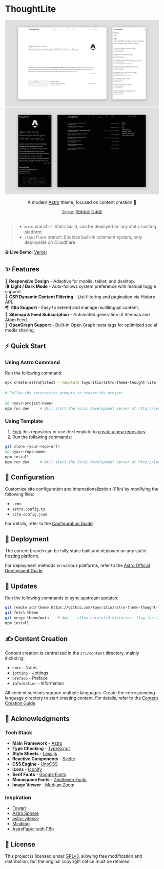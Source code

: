 # ThoughtLite

<div align="center">
    <img src=".github/assets/preview-light.webp">
    <img src=".github/assets/preview-dark.webp">
    <p></p>
    <p>A modern <a href="https://astro.build/">Astro</a> theme, focused on content creation 🌟</p>
    <small><ins>English</ins></small> <small><a href="README.zh-cn.md">简体中文</a></small> <small><a href="README.ja.md">日本語</a></small>
</div>

<br />

> - `main` branch✅: Static build, can be deployed on any static hosting platform;
> - `cloudflare` branch: Enables built-in comment system, only deployable on Cloudflare.

🎬 **Live Demo**: [Vercel](https://thought-lite.vercel.app/)

## ✨ Features

📱 **Responsive Design** - Adaptive for mobile, tablet, and desktop.\
🌗 **Light / Dark Mode** - Auto-follows system preference with manual toggle support.\
📃 **CSR Dynamic Content Filtering** - List filtering and pagination via History API.\
🌏 **i18n Support** - Easy to extend and manage multilingual content.\
📰 **Sitemap & Feed Subscription** - Automated generation of Sitemap and Atom Feed.\
🔗 **OpenGraph Support** - Built-in Open Graph meta tags for optimized social media sharing.

## ⚡️ Quick Start

### Using Astro Command

Run the following command:

```sh
npx create-astro@latest --template tuyuritio/astro-theme-thought-lite

# Follow the interactive prompts to create the project

cd <your-project-name>
npm run dev     # Will start the local development server at http://localhost:4321 by default
```

### Using Template

1. [Fork](https://github.com/tuyuritio/astro-theme-thought-lite/fork) this repository or use the template to [create a new repository](https://github.com/new?template_name=astro-theme-thought-lite&template_owner=tuyuritio).
2. Run the following commands:

```sh
git clone <your-repo-url>
cd <your-repo-name>
npm install
npm run dev     # Will start the local development server at http://localhost:4321 by default
```

## 🔧 Configuration

Customize site configuration and internationalization (i18n) by modifying the following files:

- `.env`
- `astro.config.ts`
- `site.config.json`

For details, refer to the [Configuration Guide](src/content/note/en/configuration.md).

## 🚀 Deployment

The current branch can be fully static built and deployed on any static hosting platform.

For deployment methods on various platforms, refer to the [Astro Official Deployment Guide](https://docs.astro.build/en/guides/deploy/).

## 🔄 Updates

Run the following commands to sync upstream updates:

```sh
git remote add theme https://github.com/tuyuritio/astro-theme-thought-lite.git
git fetch theme
git merge theme/main    # Add `--allow-unrelated-histories` flag for first update
npm install
```

## ✍️ Content Creation

Content creation is centralized in the `src/content` directory, mainly including:

- `note` - Notes
- `jotting` - Jottings
- `preface` - Preface
- `information` - Information

All content sections support multiple languages. Create the corresponding language directory to start creating content. For details, refer to the [Content Creation Guide](src/content/note/en/content.md).

## 🙏 Acknowledgments

### Tech Stack

- **Main Framework** - [Astro](https://astro.build/)
- **Type Checking** - [TypeScript](https://www.typescriptlang.org/)
- **Style Sheets** - [Less.js](https://lesscss.org/)
- **Reactive Components** - [Svelte](https://svelte.dev/)
- **CSS Engine** - [UnoCSS](https://unocss.dev/)
- **Icons** - [Iconify](https://iconify.design/)
- **Serif Fonts** - [Google Fonts](https://fonts.google.com/)
- **Monospace Fonts** - [ZeoSeven Fonts](https://fonts.zeoseven.com/)
- **Image Viewer** - [Medium Zoom](https://github.com/francoischalifour/medium-zoom)

### Inspiration

- [Fuwari](https://github.com/saicaca/fuwari)
- [Astro Sphere](https://github.com/markhorn-dev/astro-sphere)
- [astro-vitesse](https://github.com/adrian-ub/astro-vitesse)
- [Miniblog](https://github.com/nicholasdly/miniblog)
- [AstroPaper with I18n](https://github.com/yousef8/astro-paper-i18n)

## 📜 License

This project is licensed under [GPLv3](LICENSE), allowing free modification and distribution, but the original copyright notice must be retained.
